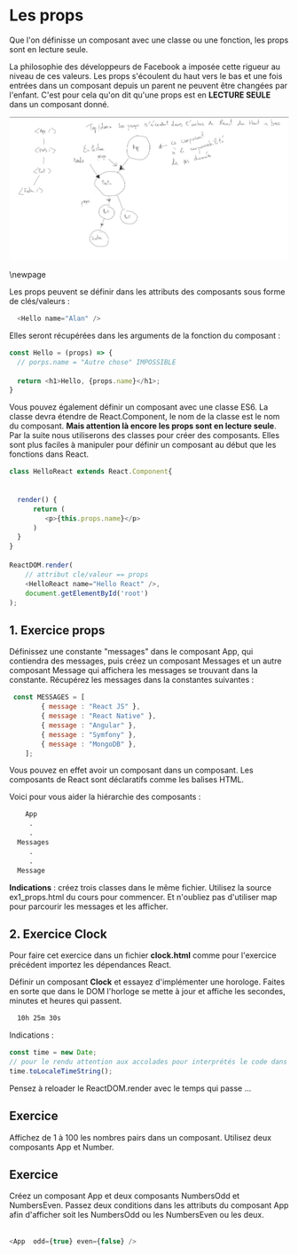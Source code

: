 # Les props

Que l'on définisse un composant avec une classe ou une fonction, les props sont en lecture seule.

La philosophie des développeurs de Facebook a imposée cette rigueur au niveau de ces valeurs. Les props s'écoulent du haut vers le bas et une fois entrées dans un composant depuis un parent ne peuvent être changées par l'enfant. C'est pour cela qu'on dit qu'une props est en **LECTURE SEULE** dans un composant donné.

![props top/down](./images/props.png)

\newpage

Les props peuvent se définir dans les attributs des composants sous forme de clés/valeurs :

```js
  <Hello name="Alan" />
```

Elles seront récupérées dans les arguments de la fonction du composant :

```js
const Hello = (props) => {
  // porps.name = "Autre chose" IMPOSSIBLE

  return <h1>Hello, {props.name}</h1>;
}
```

Vous pouvez également définir un composant avec une classe ES6. La classe devra étendre de React.Component, le nom de la classe est le nom du composant.
**Mais attention là encore les props sont en lecture seule**. Par la suite nous utiliserons des classes pour créer des composants. Elles sont plus faciles à manipuler pour définir un composant au début que les fonctions dans React.

```js
class HelloReact extends React.Component{
 

  render() {
      return (
         <p>{this.props.name}</p>
      )
  }
}

ReactDOM.render(
    // attribut cle/valeur == props
    <HelloReact name="Hello React" />,
    document.getElementById('root')
);
```

## 1. Exercice props

Définissez une constante "messages" dans le composant App, qui contiendra des messages, puis créez un composant Messages et un autre composant Message qui affichera les messages se trouvant dans la constante. Récupérez les messages dans la constantes suivantes :

```js
 const MESSAGES = [
        { message : "React JS" },
        { message : "React Native" },
        { message : "Angular" },
        { message : "Symfony" },
        { message : "MongoDB" },
    ];
```

Vous pouvez en effet avoir un composant dans un composant. Les composants de React sont déclaratifs comme les balises HTML.

Voici pour vous aider la hiérarchie des composants :

```txt
    App
     .
     .
  Messages
     .
     .
  Message
```

**Indications** : créez trois classes dans le même fichier. Utilisez la source ex1_props.html du cours pour commencer. Et n'oubliez pas d'utiliser map pour parcourir les messages et les afficher.

## 2. Exercice Clock

Pour faire cet exercice dans un fichier **clock.html** comme pour l'exercice précédent importez les dépendances React.

Définir un composant **Clock** et essayez d'implémenter une horologe. Faites en sorte que dans le DOM l'horloge se mette à jour et affiche les secondes, minutes et heures qui passent.

```txt
  10h 25m 30s
```

Indications :

```js
const time = new Date;
// pour le rendu attention aux accolades pour interprétés le code dans le HTML
time.toLocaleTimeString();
```

Pensez à reloader le ReactDOM.render avec le temps qui passe ...


## Exercice 

Affichez de 1 à 100 les nombres pairs dans un composant. Utilisez deux composants App et Number.


## Exercice 

Créez un composant App et deux composants NumbersOdd et NumbersEven. Passez deux conditions dans les attributs du composant App afin d'afficher soit les NumbersOdd ou les NumbersEven ou les deux.

```js

<App  odd={true} even={false} />

```